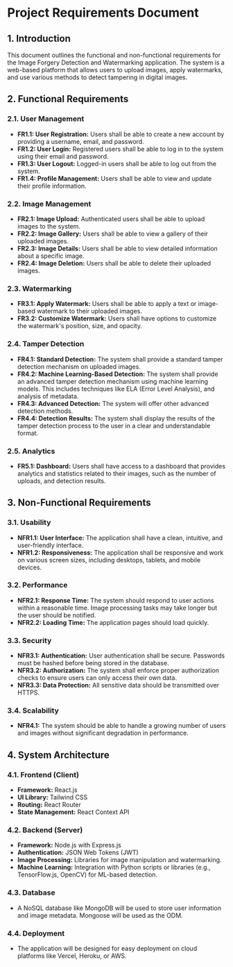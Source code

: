 # Project Requirements Document

## 1. Introduction

This document outlines the functional and non-functional requirements for the Image Forgery Detection and Watermarking application. The system is a web-based platform that allows users to upload images, apply watermarks, and use various methods to detect tampering in digital images.

## 2. Functional Requirements

### 2.1. User Management

-   **FR1.1: User Registration:** Users shall be able to create a new account by providing a username, email, and password.
-   **FR1.2: User Login:** Registered users shall be able to log in to the system using their email and password.
-   **FR1.3: User Logout:** Logged-in users shall be able to log out from the system.
-   **FR1.4: Profile Management:** Users shall be able to view and update their profile information.

### 2.2. Image Management

-   **FR2.1: Image Upload:** Authenticated users shall be able to upload images to the system.
-   **FR2.2: Image Gallery:** Users shall be able to view a gallery of their uploaded images.
-   **FR2.3: Image Details:** Users shall be able to view detailed information about a specific image.
-   **FR2.4: Image Deletion:** Users shall be able to delete their uploaded images.

### 2.3. Watermarking

-   **FR3.1: Apply Watermark:** Users shall be able to apply a text or image-based watermark to their uploaded images.
-   **FR3.2: Customize Watermark:** Users shall have options to customize the watermark's position, size, and opacity.

### 2.4. Tamper Detection

-   **FR4.1: Standard Detection:** The system shall provide a standard tamper detection mechanism on uploaded images.
-   **FR4.2: Machine Learning-Based Detection:** The system shall provide an advanced tamper detection mechanism using machine learning models. This includes techniques like ELA (Error Level Analysis), and analysis of metadata.
-   **FR4.3: Advanced Detection:** The system will offer other advanced detection methods.
-   **FR4.4: Detection Results:** The system shall display the results of the tamper detection process to the user in a clear and understandable format.

### 2.5. Analytics

-   **FR5.1: Dashboard:** Users shall have access to a dashboard that provides analytics and statistics related to their images, such as the number of uploads, and detection results.

## 3. Non-Functional Requirements

### 3.1. Usability

-   **NFR1.1: User Interface:** The application shall have a clean, intuitive, and user-friendly interface.
-   **NFR1.2: Responsiveness:** The application shall be responsive and work on various screen sizes, including desktops, tablets, and mobile devices.

### 3.2. Performance

-   **NFR2.1: Response Time:** The system should respond to user actions within a reasonable time. Image processing tasks may take longer but the user should be notified.
-   **NFR2.2: Loading Time:** The application pages should load quickly.

### 3.3. Security

-   **NFR3.1: Authentication:** User authentication shall be secure. Passwords must be hashed before being stored in the database.
-   **NFR3.2: Authorization:** The system shall enforce proper authorization checks to ensure users can only access their own data.
-   **NFR3.3: Data Protection:** All sensitive data should be transmitted over HTTPS.

### 3.4. Scalability

-   **NFR4.1:** The system should be able to handle a growing number of users and images without significant degradation in performance.

## 4. System Architecture

### 4.1. Frontend (Client)

-   **Framework:** React.js
-   **UI Library:** Tailwind CSS
-   **Routing:** React Router
-   **State Management:** React Context API

### 4.2. Backend (Server)

-   **Framework:** Node.js with Express.js
-   **Authentication:** JSON Web Tokens (JWT)
-   **Image Processing:** Libraries for image manipulation and watermarking.
-   **Machine Learning:** Integration with Python scripts or libraries (e.g., TensorFlow.js, OpenCV) for ML-based detection.

### 4.3. Database

-   A NoSQL database like MongoDB will be used to store user information and image metadata. Mongoose will be used as the ODM.

### 4.4. Deployment

-   The application will be designed for easy deployment on cloud platforms like Vercel, Heroku, or AWS. 
